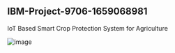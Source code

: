 ## IBM-Project-9706-1659068981
IoT Based Smart Crop Protection System for Agriculture





![image](https://user-images.githubusercontent.com/85429643/190555707-0dfbb955-3284-4cfa-bdb2-d77e981d2abb.png)
